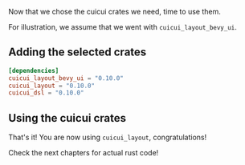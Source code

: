 Now that we chose the cuicui crates we need, time to use them.

For illustration, we assume that we went with `cuicui_layout_bevy_ui`.

## Adding the selected crates

```toml
[dependencies]
cuicui_layout_bevy_ui = "0.10.0"
cuicui_layout = "0.10.0"
cuicui_dsl = "0.10.0"
```

## Using the cuicui crates

That's it! You are now using `cuicui_layout`, congratulations!

Check the next chapters for actual rust code!

